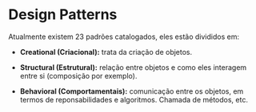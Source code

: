 # **Design Patterns**

Atualmente existem 23 padrões catalogados, eles estão divididos em:

* **Creational (Criacional):** trata da criação de objetos.

* **Structural (Estrutural):** relação entre objetos e como eles interagem entre si (composição por exemplo).

* **Behavioral (Comportamentais):** comunicação entre os objetos, em termos de reponsabilidades e algoritmos. Chamada de métodos, etc.  